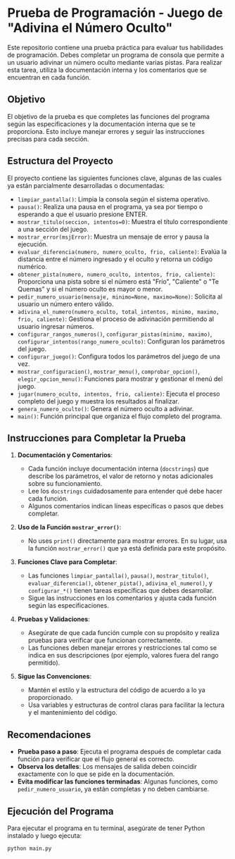 # Prueba de Programación - Juego de "Adivina el Número Oculto"

Este repositorio contiene una prueba práctica para evaluar tus habilidades de programación. Debes completar un programa de consola que permite a un usuario adivinar un número oculto mediante varias pistas. Para realizar esta tarea, utiliza la documentación interna y los comentarios que se encuentran en cada función.

## Objetivo

El objetivo de la prueba es que completes las funciones del programa según las especificaciones y la documentación interna que se te proporciona. Esto incluye manejar errores y seguir las instrucciones precisas para cada sección.

## Estructura del Proyecto

El proyecto contiene las siguientes funciones clave, algunas de las cuales ya están parcialmente desarrolladas o documentadas:

- `limpiar_pantalla()`: Limpia la consola según el sistema operativo.
- `pausa()`: Realiza una pausa en el programa, ya sea por tiempo o esperando a que el usuario presione ENTER.
- `mostrar_titulo(seccion, intentos=0)`: Muestra el título correspondiente a una sección del juego.
- `mostrar_error(msjError)`: Muestra un mensaje de error y pausa la ejecución.
- `evaluar_diferencia(numero, numero_oculto, frio, caliente)`: Evalúa la distancia entre el número ingresado y el oculto y retorna un código numérico.
- `obtener_pista(numero, numero_oculto, intentos, frio, caliente)`: Proporciona una pista sobre si el número está "Frío", "Caliente" o "Te Quemas" y si el número oculto es mayor o menor.
- `pedir_numero_usuario(mensaje, minimo=None, maximo=None)`: Solicita al usuario un número entero válido.
- `adivina_el_numero(numero_oculto, total_intentos, minimo, maximo, frio, caliente)`: Gestiona el proceso de adivinación permitiendo al usuario ingresar números.
- `configurar_rangos_numeros()`, `configurar_pistas(minimo, maximo)`, `configurar_intentos(rango_numero_oculto)`: Configuran los parámetros del juego.
- `configurar_juego()`: Configura todos los parámetros del juego de una vez.
- `mostrar_configuracion()`, `mostrar_menu()`, `comprobar_opcion()`, `elegir_opcion_menu()`: Funciones para mostrar y gestionar el menú del juego.
- `jugar(numero_oculto, intentos, frio, caliente)`: Ejecuta el proceso completo del juego y muestra los resultados al finalizar.
- `genera_numero_oculto()`: Genera el número oculto a adivinar.
- `main()`: Función principal que organiza el flujo completo del programa.

## Instrucciones para Completar la Prueba

1. **Documentación y Comentarios**:
   - Cada función incluye documentación interna (`docstrings`) que describe los parámetros, el valor de retorno y notas adicionales sobre su funcionamiento.
   - Lee los `docstrings` cuidadosamente para entender qué debe hacer cada función.
   - Algunos comentarios indican líneas específicas o pasos que debes completar.

2. **Uso de la Función `mostrar_error()`**:
   - No uses `print()` directamente para mostrar errores. En su lugar, usa la función `mostrar_error()` que ya está definida para este propósito.

3. **Funciones Clave para Completar**:
   - Las funciones `limpiar_pantalla()`, `pausa()`, `mostrar_titulo()`, `evaluar_diferencia()`, `obtener_pista()`, `adivina_el_numero()`, y `configurar_*()` tienen tareas específicas que debes desarrollar.
   - Sigue las instrucciones en los comentarios y ajusta cada función según las especificaciones.

4. **Pruebas y Validaciones**:
   - Asegúrate de que cada función cumple con su propósito y realiza pruebas para verificar que funcionan correctamente.
   - Las funciones deben manejar errores y restricciones tal como se indica en sus descripciones (por ejemplo, valores fuera del rango permitido).

5. **Sigue las Convenciones**:
   - Mantén el estilo y la estructura del código de acuerdo a lo ya proporcionado.
   - Usa variables y estructuras de control claras para facilitar la lectura y el mantenimiento del código.

## Recomendaciones

- **Prueba paso a paso**: Ejecuta el programa después de completar cada función para verificar que el flujo general es correcto.
- **Observa los detalles**: Los mensajes de salida deben coincidir exactamente con lo que se pide en la documentación.
- **Evita modificar las funciones terminadas**: Algunas funciones, como `pedir_numero_usuario`, ya están completas y no deben cambiarse.

## Ejecución del Programa

Para ejecutar el programa en tu terminal, asegúrate de tener Python instalado y luego ejecuta:

```bash
python main.py
